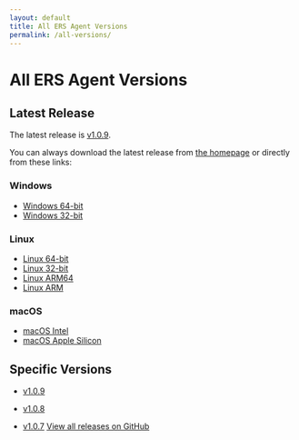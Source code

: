 ```yaml
---
layout: default
title: All ERS Agent Versions
permalink: /all-versions/
---
```


# All ERS Agent Versions

## Latest Release

The latest release is [v1.0.9](https://github.com/forewall/ers-release/releases/tag/v1.0.9).

You can always download the latest release from [the homepage](/) or directly from these links:

### Windows
- [Windows 64-bit](https://github.com/forewall/ers-release/releases/latest/download/ers-agent-windows-amd64.exe)
- [Windows 32-bit](https://github.com/forewall/ers-release/releases/latest/download/ers-agent-windows-386.exe)

### Linux
- [Linux 64-bit](https://github.com/forewall/ers-release/releases/latest/download/ers-agent-linux-amd64)
- [Linux 32-bit](https://github.com/forewall/ers-release/releases/latest/download/ers-agent-linux-386)
- [Linux ARM64](https://github.com/forewall/ers-release/releases/latest/download/ers-agent-linux-arm64)
- [Linux ARM](https://github.com/forewall/ers-release/releases/latest/download/ers-agent-linux-arm)

### macOS
- [macOS Intel](https://github.com/forewall/ers-release/releases/latest/download/ers-agent-darwin-amd64)
- [macOS Apple Silicon](https://github.com/forewall/ers-release/releases/latest/download/ers-agent-darwin-arm64)

## Specific Versions

- [v1.0.9](https://github.com/forewall/ers-release/releases/tag/v1.0.9)

- [v1.0.8](https://github.com/forewall/ers-release/releases/tag/v1.0.8)
- [v1.0.7](https://github.com/forewall/ers-release/releases/tag/v1.0.7)
[View all releases on GitHub](https://github.com/forewall/ers-release/releases)
